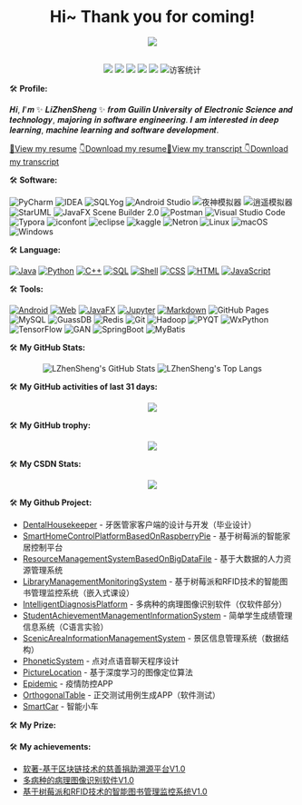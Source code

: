 <h1 align="center">
    Hi~ Thank you for coming!
</h1>

<div align="center" ><img order-radius="100px" src="https://cdn.jsdelivr.net/gh/sun0225SUN/photos/images/202108300019556.gif"/></div>
<br>

<!-- 个人资料徽标 -->
<p  align="center">
    <a href="https://blog.csdn.net/weixin_44575660/"><img src="https://img.shields.io/badge/CSDN-%E5%8D%9A%E5%AE%A2-c32136"></a>
    <a href="https://www.kaggle.com/lizhensheng/code?scroll=true"><img src="https://img.shields.io/badge/kaggle-lijianxing-blue"></a>
    <img src="https://img.shields.io/badge/wechat-L18237037980-green">
    <img src="https://img.shields.io/badge/QQ-2759100807-green">
    <img src="https://img.shields.io/badge/email-2759100807%40qq.com-green">
    <img src="https://visitor-badge.glitch.me/badge?page_id=LZhenSheng" alt="访客统计" />
</p>

🛠️ **Profile:**
<P>
𝑯𝒊, 𝑰'𝒎 ✨ 𝑳𝒊𝒁𝒉𝒆𝒏𝑺𝒉𝒆𝒏𝒈 ✨ 𝒇𝒓𝒐𝒎 𝑮𝒖𝒊𝒍𝒊𝒏 𝑼𝒏𝒊𝒗𝒆𝒓𝒔𝒊𝒕𝒚 𝒐𝒇 𝑬𝒍𝒆𝒄𝒕𝒓𝒐𝒏𝒊𝒄 𝑺𝒄𝒊𝒆𝒏𝒄𝒆 𝒂𝒏𝒅 𝒕𝒆𝒄𝒉𝒏𝒐𝒍𝒐𝒈𝒚, 𝒎𝒂𝒋𝒐𝒓𝒊𝒏𝒈 𝒊𝒏 𝒔𝒐𝒇𝒕𝒘𝒂𝒓𝒆 𝒆𝒏𝒈𝒊𝒏𝒆𝒆𝒓𝒊𝒏𝒈. 𝑰 𝒂𝒎 𝒊𝒏𝒕𝒆𝒓𝒆𝒔𝒕𝒆𝒅 𝒊𝒏 𝒅𝒆𝒆𝒑 𝒍𝒆𝒂𝒓𝒏𝒊𝒏𝒈, 𝒎𝒂𝒄𝒉𝒊𝒏𝒆 𝒍𝒆𝒂𝒓𝒏𝒊𝒏𝒈 𝒂𝒏𝒅 𝒔𝒐𝒇𝒕𝒘𝒂𝒓𝒆 𝒅𝒆𝒗𝒆𝒍𝒐𝒑𝒎𝒆𝒏𝒕.

</p>

[👀View my resume](https://github.com/LZhenSheng/LZhenSheng/blob/main/images/%E4%B8%AA%E4%BA%BA%E7%AE%80%E5%8E%86.pdf)  [👇Download my resume](https://github.com/LZhenSheng/LZhenSheng/raw/main/images/%E4%B8%AA%E4%BA%BA%E7%AE%80%E5%8E%86.pdf)[👀View my transcript
](https://github.com/LZhenSheng/LZhenSheng/blob/main/images/%E6%88%90%E7%BB%A9%E5%8D%95.pdf)  [👇Download my transcript
](https://github.com/LZhenSheng/LZhenSheng/raw/main/images/%E6%88%90%E7%BB%A9%E5%8D%95.pdf)

🛠️ **Software:**
<p>
    <img alt="PyCharm" src="https://img.shields.io/badge/-PyCharm-%23777BB4?logo=PyCharm"/>
    <img alt="IDEA" src="https://img.shields.io/badge/-IDEA-%2345b8d8?logo=IntelliJ IDEA" />
    <img alt="SQLYog" src="https://img.shields.io/badge/SQLYog-%233776AB" />
    <img alt="Android Studio" src="https://img.shields.io/badge/-Android%20Studio-%231572B6?logo=Android Studio" />
    <img alt="夜神模拟器" src="https://img.shields.io/badge/-%E5%A4%9C%E7%A5%9E%E6%A8%A1%E6%8B%9F%E5%99%A8-%23E34F26" />
    <img alt="逍遥模拟器" src="https://img.shields.io/badge/-%E9%80%8D%E9%81%A5%E6%A8%A1%E6%8B%9F%E5%99%A8-%23F7DF1E" />
    <img alt="StarUML" src="https://img.shields.io/badge/-StarUML-%2343853D" />
    <img alt="JavaFX Scene Builder 2.0" src="https://img.shields.io/badge/-JavaFX%20Scene%20Builder%202.0-%232b3847" />
    <img alt="Postman" src="https://img.shields.io/badge/-Postman-FCC624?logo=Postman" />
    <img alt="Visual Studio Code" src="https://img.shields.io/badge/-Visual%20Studio%20Code-%236fba48?logo=Visual Studio Code" />
    <img alt="Typora" src="https://img.shields.io/badge/-Typora-%23554674" />
    <img alt="iconfont" src="https://img.shields.io/badge/-iconfont-%23000000" />
    <img alt="eclipse" src="https://img.shields.io/badge/-Eclipse-%23025E8C?logo=Eclipse IDE" />
    <img alt="kaggle" src="https://img.shields.io/badge/-kaggle-%23404d59?logo=Kaggle" />
    <img alt="Netron" src="https://img.shields.io/badge/-Netron-%232671E5" />
    <img alt="Linux" src="https://img.shields.io/badge/-Linux-FE7A16?logo=Linux" />
    <img alt="macOS" src="https://img.shields.io/badge/MacOS-0078d7?logo=apple" />
    <img alt="Windows" src="https://img.shields.io/badge/Windows-a757ef?logo=Windows" />
</p>

🛠️ **Language:**
<p>
     <a href="https://github.com/search?q=user%3ALZhenSheng+is%3Arepo+language%3AJava"><img alt="Java" src="https://img.shields.io/badge/Java-21759B.svg?logo=Java"></a>
     <a href="https://github.com/search?q=user%3ALZhenSheng+is%3Arepo+language%3APython"><img alt="Python" src="https://img.shields.io/badge/Python-%23327FC7.svg?logo=Java"></a>
     <a href="https://github.com/search?q=user%3ALZhenSheng+is%3Arepo+language%3AC++"><img alt="C++" src="https://img.shields.io/badge/C++-%23191f25.svg?logo=C"></a>
     <a href="https://github.com/search?q=user%3LZhenSheng+is%3Arepo+language%3Asql"><img alt="SQL" src="https://img.shields.io/badge/SQL%20-%234479A1.svg?logo=amazon-dynamodb"></a>
     <a href="https://github.com/search?q=user%3ALZhenSheng+is%3Arepo+language%3AShell"><img alt="Shell" src="https://img.shields.io/badge/Shell%20-%23c83d2e.svg?logo=shell"></a>
    <a href="https://github.com/search?q=user%3ALZhenSheng+is%3Arepo+language%3Acss"><img alt="CSS" src="https://img.shields.io/badge/CSS%20-%2395e0d1.svg?logo=css3"></a>
    <a href="https://github.com/search?q=user%3ALZhenSheng+is%3Arepo+language%3Ahtml"><img alt="HTML" src="https://img.shields.io/badge/HTML%20-%23F05033.svg?logo=html5"></a>
    <a href="https://github.com/search?q=user%3ALZhenSheng+is%3Arepo+language%3Ajavascript"><img alt="JavaScript" src="https://img.shields.io/badge/JavaScript%20-FF6C37.svg?logo=javascript"></a>
</p>

🛠️ **Tools:**
<p>
    <a href="https://github.com/search?q=user%3ALZhenSheng+is%3Arepo+language%3AAndroid"><img alt="Android" src="https://img.shields.io/badge/Android%20-eb488b.svg?logo=Android"></a>
    <a href="https://github.com/search?q=user%3ALZhenSheng+is%3Arepo+language%3AHtml"><img alt="Web" src="https://img.shields.io/badge/Web%20-%236fba48.svg?logo=HTML5"></a>
    <a href="https://github.com/search?q=user%3ALZhenSheng+is%3Arepo+language%3AJavaFX"><img alt="JavaFX" src="https://img.shields.io/badge/JavaFX-0078d7.svg"></a>
    <a href="https://github.com/search?q=user%3ALZhenSheng+is%3Arepo+language%3AJupyter Notebook"><img alt="Jupyter" src="https://img.shields.io/badge/Jupyter-FF6C37?logo=Jupyter"></a>
    <a href="https://github.com/search?q=user%3ALZhenSheng+is%3Arepo+language%3Amarkdown"><img alt="Markdown" src="https://img.shields.io/badge/Markdown-%23000000.svg?logo=markdown"></a>
    <img alt="GitHub Pages" src="https://img.shields.io/badge/GitHub%20Pages-%23327FC7.svg?logo=github">
    <img alt="MySQL" src="https://img.shields.io/badge/MySQL-%234479A1.svg?logo=mysql">
    <img alt="GuassDB" src="https://img.shields.io/badge/GuassDB-%23F05033">
    <img alt="Redis" src="https://img.shields.io/badge/redis-%23c83d2e.svg?logo=redis">
    <img alt="Git" src="https://img.shields.io/badge/Git%20-%23F05033.svg?logo=git">
    <img alt="Hadoop" src="https://img.shields.io/badge/-Hadoop-blue?logo=Apache+Hadoop" />
    <img alt="PYQT" src="https://img.shields.io/badge/PYQT-96e07d.svg" />
    <img alt="WxPython" src="https://img.shields.io/badge/WxPython-%23F05033">
    <img alt="TensorFlow" src="https://img.shields.io/badge/TensorFlow%20-%23025E8C.svg?logo=TensorFlow">
    <img alt="GAN" src="https://img.shields.io/badge/GAN-%234479A1.svg?logo=GAN">
    <img alt="SpringBoot" src="https://img.shields.io/badge/Spring Boot-%23c83d2e.svg?logo=Spring Boot">
    <img alt="MyBatis" src="https://img.shields.io/badge/MyBatis-%23c83d2e.svg?logo=MyBatis">
</p>

🛠️ **My GitHub Stats:** 

<p align="center">
    <img src="https://github-readme-stats.vercel.app/api/?username=LZhenSheng&theme=shades-of-purple&show_icons=true&count_private=true" alt="LZhenSheng's GitHub Stats">
    <img src="https://github-readme-stats.vercel.app/api/top-langs/?username=LZhenSheng&layout=compact&theme=tokyonight&hide=ejs,blade,html,css" alt="LZhenSheng's Top Langs">
</p>

🛠️ **My GitHub activities of last 31 days:** 

<div align="center"> 
    <img src="https://activity-graph.herokuapp.com/graph?username=LZhenSheng&theme=xcode" /> 
</div>

🛠️ **My GitHub trophy:** 

<p  align="center">
    <img src="https://github-profile-trophy.vercel.app/?username=LZhenSheng" /> 
</p>

🛠️ **My CSDN Stats:** 

<div align="center"> <img src="https://stats.justsong.cn/api/csdn?id=weixin_44575660&theme=dark"> </div>

🛠️ **My Github Project:** 

- [DentalHousekeeper](https://github.com/LZhenSheng/DentalHousekeeper) - 牙医管家客户端的设计与开发（毕业设计）
- [SmartHomeControlPlatformBasedOnRaspberryPie](https://github.com/LZhenSheng/SmartHomeControlPlatformBasedOnRaspberryPie) - 基于树莓派的智能家居控制平台
- [ResourceManagementSystemBasedOnBigDataFile](https://github.com/LZhenSheng/DentalHousekeeper) - 基于大数据的人力资源管理系统
- [LibraryManagementMonitoringSystem](https://github.com/LZhenSheng/LibraryManagementMonitoringSystem) - 基于树莓派和RFID技术的智能图书管理监控系统（嵌入式课设）
- [IntelligentDiagnosisPlatform](https://github.com/LZhenSheng/IntelligentDiagnosisPlatform) - 多病种的病理图像识别软件（仅软件部分）
- [StudentAchievementManagementInformationSystem](https://github.com/LZhenSheng/StudentAchievementManagementInformationSystem) - 简单学生成绩管理信息系统（C语言实验）
- [ScenicAreaInformationManagementSystem](https://github.com/LZhenSheng/ScenicAreaInformationManagementSystem) - 景区信息管理系统（数据结构）
- [PhoneticSystem](https://github.com/LZhenSheng/PhoneticSystem) - 点对点语音聊天程序设计
- [PictureLocation](https://github.com/LZhenSheng/PictureLocation) - 基于深度学习的图像定位算法
- [Epidemic](https://github.com/LZhenSheng/Epidemic) - 疫情防控APP
- [OrthogonalTable](https://github.com/LZhenSheng/OrthogonalTable) - 正交测试用例生成APP（软件测试）
- [SmartCar](https://github.com/LZhenSheng/SmartCar) - 智能小车

🛠️ **My Prize:** 



🛠️ **My achievements:** 
- [软著-基于区块链技术的慈善捐助溯源平台V1.0](https://github.com/LZhenSheng/LZhenSheng/blob/main/images/%E5%9F%BA%E4%BA%8E%E5%8C%BA%E5%9D%97%E9%93%BE%E6%8A%80%E6%9C%AF%E7%9A%84%E6%85%88%E5%96%84%E6%8D%90%E5%8A%A9%E6%BA%AF%E6%BA%90%E5%B9%B3%E5%8F%B0V1.0.pdf)
- [多病种的病理图像识别软件V1.0](https://github.com/LZhenSheng/LZhenSheng/blob/main/images/%E5%A4%9A%E7%97%85%E7%A7%8D%E7%9A%84%E7%97%85%E7%90%86%E5%9B%BE%E5%83%8F%E8%AF%86%E5%88%AB%E8%BD%AF%E4%BB%B6%20Vl.%200.pdf)
- [基于树莓派和RFID技术的智能图书管理监控系统V1.0](https://github.com/LZhenSheng/LZhenSheng/blob/main/images/%E5%9F%BA%E4%BA%8E%E6%A0%91%E8%8E%93%E6%B4%BE%E5%92%8CRFID%E6%8A%80%E6%9C%AF%E7%9A%84%E6%99%BA%E8%83%BD%E5%9B%BE%E4%B9%A6%E7%AE%A1%E7%90%86%E7%9B%91%E6%8E%A7%E7%B3%BB%E7%BB%9F.pdf)

